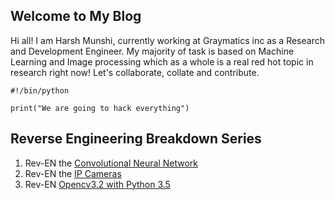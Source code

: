 ## Welcome to My Blog

Hi all! I am Harsh Munshi, currently working at Graymatics inc as a Research and Development Engineer. My majority of task is based on Machine Learning and Image processing which as a whole is a real red hot topic in research right now! Let's collaborate, collate and contribute.


```
#!/bin/python

print("We are going to hack everything")
```

## Reverse Engineering Breakdown Series
1. Rev-EN the [Convolutional Neural Network](makenet.md)
2. Rev-EN the [IP Cameras](hackipcams.md)
3. Rev-EN [Opencv3.2 with Python 3.5]()
